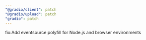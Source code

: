 ```yaml
---
"@gradio/client": patch
"@gradio/upload": patch
"gradio": patch
---
```


fix:Add eventsource polyfill for Node.js and browser environments
